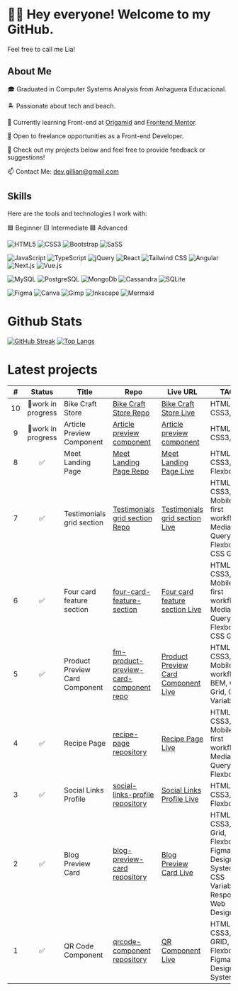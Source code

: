 # 👋🏻 Hey everyone! Welcome to my GitHub.
Feel free to call me Lia!

## About Me
🎓 Graduated in Computer Systems Analysis from Anhaguera Educacional.

🏝️ Passionate about tech and beach.

🌱 Currently learning Front-end at [Origamid](https://www.origamid.com/) and [Frontend Mentor](https://www.frontendmentor.io/).

🤝 Open to freelance opportunities as a Front-end Developer.

📂 Check out my projects below and feel free to provide feedback or suggestions!

📫 Contact Me: dev.gillian@gmail.com

## Skills

Here are the tools and technologies I work with:

🟦 Beginner 🟨 Intermediate 🟩 Advanced

![HTML5](https://img.shields.io/badge/HTML5-000000?&style=for-the-badge&logo=html5&logoColor=yellow)
![CSS3](https://img.shields.io/badge/CSS3-000000?&style=for-the-badge&logo=css3&logoColor=yellow)
![Bootstrap](https://img.shields.io/badge/Bootstrap-000000?&style=for-the-badge&logo=bootstrap&logoColor=blue)
![SaSS](https://img.shields.io/badge/Sass-000000?&style=for-the-badge&logo=sass&logoColor=white)

![JavaScript](https://img.shields.io/badge/JavaScript-000000?&style=for-the-badge&logo=javascript&logoColor=blue)
![TypeScript](https://img.shields.io/badge/TypeScript-000000?&style=for-the-badge&logo=typescript&logoColor=white)
![jQuery](https://img.shields.io/badge/jQuery-000000?&style=for-the-badge&logo=jquery&logoColor=white)
![React](https://img.shields.io/badge/React-000000?&style=for-the-badge&logo=react&logoColor=white)
![Tailwind CSS](https://img.shields.io/badge/Tailwind_CSS-000000?&style=for-the-badge&logo=tailwind-css&logoColor=blue)
![Angular](https://img.shields.io/badge/Angular-000000?&style=for-the-badge&logo=angular&logoColor=blue)
![Next.js](https://img.shields.io/badge/Next.js-000000?&style=for-the-badge&logo=nextdotjs&logoColor=white)
![Vue.js](https://img.shields.io/badge/Vue.js-000000?&style=for-the-badge&logo=vuedotjs&logoColor=white)

![MySQL](https://img.shields.io/badge/MySql-000000?&style=for-the-badge&logo=mysql&logoColor=white)
![PostgreSQL](https://img.shields.io/badge/PostgreSQL-000000?&style=for-the-badge&logo=postgresql&logoColor=white)
![MongoDb](https://img.shields.io/badge/MongoDB-000000?&style=for-the-badge&logo=mongodb&logoColor=white)
![Cassandra](https://img.shields.io/badge/Cassandra-000000?&style=for-the-badge&logo=apachecassandra&logoColor=white)
![SQLite](https://img.shields.io/badge/SQLite-000000?&style=for-the-badge&logo=sqlite&logoColor=white)

![Figma](https://img.shields.io/badge/Figma-000000?&style=for-the-badge&logo=figma&logoColor=yellow)
![Canva](https://img.shields.io/badge/Canva-000000?&style=for-the-badge&logo=canva&logoColor=blue)
![Gimp](https://img.shields.io/badge/Gimp-000000?&style=for-the-badge&logo=gimp&logoColor=white)
![Inkscape](https://img.shields.io/badge/Inkscape-000000?&style=for-the-badge&logo=inkscape&logoColor=white)
![Mermaid](https://img.shields.io/badge/Mermaid-000000?&style=for-the-badge&logo=mermaid&logoColor=white)

# Github Stats
[![GitHub Streak](https://streak-stats.demolab.com?user=lia-oliveira&theme=tokyonight&date_format=j%2Fn%5B%2FY%5D)](https://git.io/streak-stats)
[![Top Langs](https://github-readme-stats.vercel.app/api/top-langs/?username=lia-oliveira&layout=compact&theme=nightowl)](https://github.com/lia-oliveira)

# Latest projects
| # | Status | Title             | Repo                                                                            | Live URL                                                        | TAGS  |
|:--:|:--:   |--                 |--                                                                               |--                                                               |--     |
|10| 🚧work in progress |Bike Craft Store| [Bike Craft Store Repo](https://github.com/lia-oliveira/bike-craft)| [Bike Craft Store Live]()   |HTML5, CSS3, JS|
|9| 🚧work in progress |Article Preview Component| [Article preview component](https://github.com/lia-oliveira/article-preview-component)| [Article preview component]()   |HTML5, CSS3, JS|
|8| ✅ |Meet Landing Page| [Meet Landing Page Repo](https://github.com/lia-oliveira/meet-landing-page)| [Meet Landing Page Live](https://meet-landing-page-rosy.vercel.app/)   |HTML5, CSS3, CSS Flexbox|
|7|✅ |Testimonials grid section| [Testimonials grid section Repo](https://github.com/lia-oliveira/testimonials-grid-section)| [Testimonials grid section Live](https://testimonials-grid-section-eight-inky.vercel.app/)   |HTML5, CSS3, Mobile-first workflow, Media Query, Flexbox, CSS Grid|
|6|✅  |Four card feature section| [four-card-feature-section](https://github.com/lia-oliveira/four-card-feature-section)| [Four card feature section Live](https://four-card-feature-section-brown-theta.vercel.app/)    |HTML5, CSS3, Mobile-first workflow, Media Query, Flexbox, CSS Grid|
|5|✅      |Product Preview Card Component| [fm-product-preview-card-component repo](https://github.com/lia-oliveira/fm-product-preview-card-component)| [Product Preview Card Component Live](https://fm-product-preview-card-component-theta.vercel.app/)    | HTML5, CSS3, Mobile-fist workflow, BEM, CSS Grid, CSS Variables |
|4|✅      |Recipe Page| [recipe-page repository](https://github.com/lia-oliveira/recipe-page)| [Recipe Page Live ](https://recipe-page-seven-teal.vercel.app/)    | HTML5, CSS3, Mobile-first workflow, Media Query, Flexbox |
|3|✅      |Social Links Profile | [social-links-profile repository](https://github.com/lia-oliveira/social-links-profile)| [Social Links Profile Live ](https://social-links-profile-one-lac.vercel.app/)    | HTML5, CSS3, CSS Flexbox  |
|2|✅      |Blog Preview Card  | [blog-preview-card repository](https://github.com/lia-oliveira/blog-preview-card)| [Blog Preview Card Live](https://blog-preview-card-seven-ruddy.vercel.app/)  | HTML5, CSS3, CSS Grid, Flexbox, Figma, Design System, CSS Variables, Responsive Web Design|
|1|✅      |QR Code Component  | [qrcode-component repository](https://github.com/lia-oliveira/qrcode-component) | [QR Component Live](https://qrcode-component-khaki.vercel.app/) | HTML5, CSS3, CSS GRID, Flexbox, Figma, Design System|
